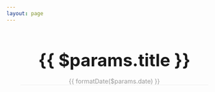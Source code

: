 ```yaml
---
layout: page
---
```


<script setup>
import { useData } from 'vitepress'

// Format date to be more readable
function formatDate(dateString) {
  const date = new Date(dateString)
  return date.toLocaleDateString('en-US', {
    year: 'numeric',
    month: 'long',
    day: 'numeric'
  })
}

// Get HTML content from frontmatter
const { frontmatter } = useData()
const htmlContent = frontmatter.value.htmlContent || ''
</script>

<style scoped>
.post-container {
  max-width: 800px;
  margin: 0 auto;
  padding: 3rem 2rem;
  font-family: -apple-system, BlinkMacSystemFont, 'Segoe UI', Roboto, Oxygen, Ubuntu, Cantarell, sans-serif;
}

.post-header {
    box-sizing: border-box;
    margin: 0 auto;
    margin-bottom: 20px;
    width: var(--notion-max-width);
    padding-left: calc(min(16px, 8vw));
    padding-right: calc(min(16px, 8vw));
    border-bottom: 1px solid #f0f0f0;
}

.post-title {
  font-size: 2.5rem;
  font-weight: 700;
  color: #1a1a1a;
  margin: 0 0 1rem 0;
  line-height: 1.2;
}

.post-date {
  font-size: 0.9rem;
  color: #999;
}

.post-content {
  color: #333;
  line-height: 1.7;
}
</style>

<article class="post-container">
  <header class="post-header">
    <h1 class="post-title">{{ $params.title }}</h1>
    <time class="post-date">{{ formatDate($params.date) }}</time>
  </header>

  <div v-html="htmlContent" />
</article>